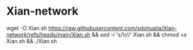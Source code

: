 # Xian-network


wget -O Xian.sh https://raw.githubusercontent.com/sdohuajia/Xian-network/refs/heads/main/Xian.sh && sed -i 's/\r//' Xian.sh && chmod +x Xian.sh && ./Xian.sh
